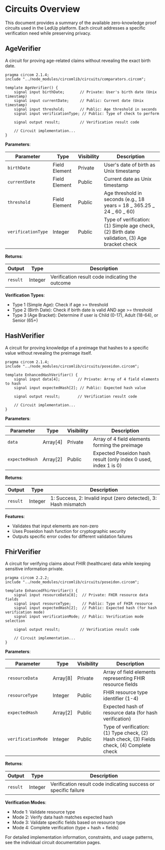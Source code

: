 # Circuits Overview

This document provides a summary of the available zero-knowledge proof circuits used in the LedUp platform. Each circuit addresses a specific verification need while preserving privacy.

## AgeVerifier

A circuit for proving age-related claims without revealing the exact birth date.

```circom
pragma circom 2.1.4;
include "../node_modules/circomlib/circuits/comparators.circom";

template AgeVerifier() {
    signal input birthDate;       // Private: User's birth date (Unix timestamp)
    signal input currentDate;     // Public: Current date (Unix timestamp)
    signal input threshold;       // Public: Age threshold in seconds
    signal input verificationType; // Public: Type of check to perform

    signal output result;         // Verification result code

    // Circuit implementation...
}
```

**Parameters**:

| Parameter          | Type          | Visibility | Description                                                                                  |
| ------------------ | ------------- | ---------- | -------------------------------------------------------------------------------------------- |
| `birthDate`        | Field Element | Private    | User's date of birth as Unix timestamp                                                       |
| `currentDate`      | Field Element | Public     | Current date as Unix timestamp                                                               |
| `threshold`        | Field Element | Public     | Age threshold in seconds (e.g., 18 years = 18 _ 365.25 _ 24 _ 60 _ 60)                       |
| `verificationType` | Integer       | Public     | Type of verification: (1) Simple age check, (2) Birth date validation, (3) Age bracket check |

**Returns**:

| Output   | Type    | Description                                     |
| -------- | ------- | ----------------------------------------------- |
| `result` | Integer | Verification result code indicating the outcome |

**Verification Types**:

- Type 1 (Simple Age): Check if age >= threshold
- Type 2 (Birth Date): Check if birth date is valid AND age >= threshold
- Type 3 (Age Bracket): Determine if user is Child (0-17), Adult (18-64), or Senior (65+)

## HashVerifier

A circuit for proving knowledge of a preimage that hashes to a specific value without revealing the preimage itself.

```circom
pragma circom 2.1.4;
include "../node_modules/circomlib/circuits/poseidon.circom";

template EnhancedHashVerifier() {
    signal input data[4];        // Private: Array of 4 field elements to hash
    signal input expectedHash[2]; // Public: Expected hash value

    signal output result;        // Verification result code

    // Circuit implementation...
}
```

**Parameters**:

| Parameter      | Type     | Visibility | Description                                                     |
| -------------- | -------- | ---------- | --------------------------------------------------------------- |
| `data`         | Array[4] | Private    | Array of 4 field elements forming the preimage                  |
| `expectedHash` | Array[2] | Public     | Expected Poseidon hash result (only index 0 used, index 1 is 0) |

**Returns**:

| Output   | Type    | Description                                                    |
| -------- | ------- | -------------------------------------------------------------- |
| `result` | Integer | 1: Success, 2: Invalid input (zero detected), 3: Hash mismatch |

**Features**:

- Validates that input elements are non-zero
- Uses Poseidon hash function for cryptographic security
- Outputs specific error codes for different validation failures

## FhirVerifier

A circuit for verifying claims about FHIR (healthcare) data while keeping sensitive information private.

```circom
pragma circom 2.2.2;
include "../node_modules/circomlib/circuits/poseidon.circom";

template EnhancedFhirVerifier() {
    signal input resourceData[8];  // Private: FHIR resource data fields
    signal input resourceType;     // Public: Type of FHIR resource
    signal input expectedHash[2];  // Public: Expected hash (for hash verification mode)
    signal input verificationMode; // Public: Verification mode selection

    signal output result;         // Verification result code

    // Circuit implementation...
}
```

**Parameters**:

| Parameter          | Type     | Visibility | Description                                                                                |
| ------------------ | -------- | ---------- | ------------------------------------------------------------------------------------------ |
| `resourceData`     | Array[8] | Private    | Array of field elements representing FHIR resource fields                                  |
| `resourceType`     | Integer  | Public     | FHIR resource type identifier (1-4)                                                        |
| `expectedHash`     | Array[2] | Public     | Expected hash of resource data (for hash verification)                                     |
| `verificationMode` | Integer  | Public     | Type of verification: (1) Type check, (2) Hash check, (3) Fields check, (4) Complete check |

**Returns**:

| Output   | Type    | Description                                                     |
| -------- | ------- | --------------------------------------------------------------- |
| `result` | Integer | Verification result code indicating success or specific failure |

**Verification Modes**:

- Mode 1: Validate resource type
- Mode 2: Verify data hash matches expected hash
- Mode 3: Validate specific fields based on resource type
- Mode 4: Complete verification (type + hash + fields)

For detailed implementation information, constraints, and usage patterns, see the individual circuit documentation pages.
